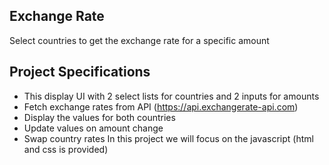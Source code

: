 ## Exchange Rate

Select countries to get the exchange rate for a specific amount

## Project Specifications

- This display UI with 2 select lists for countries and 2 inputs for amounts 
- Fetch exchange rates from API (https://api.exchangerate-api.com)
- Display the values for both countries
- Update values on amount change
- Swap country rates
In this project we will focus on the javascript (html and css is provided)

